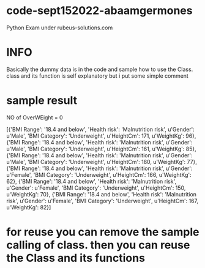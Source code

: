 # code-sept152022-abaamgermones
Python Exam under rubeus-solutions.com

# INFO 
Basically the dummy data is in the code and sample how to use the Class.
class and its function is self explanatory but i put some simple comment 

# sample result
NO of OverWEight = 0

[{'BMI Range': '18.4 and below', 'Health risk': 'Malnutrition risk', u'Gender': u'Male', 'BMI Category': 'Underweight', u'HeightCm': 171, u'WeightKg': 96}, {'BMI Range': '18.4 and below', 'Health risk': 'Malnutrition risk', u'Gender': u'Male', 'BMI Category': 'Underweight', u'HeightCm': 161, u'WeightKg': 85}, {'BMI Range': '18.4 and below', 'Health risk': 'Malnutrition risk', u'Gender': u'Male', 'BMI Category': 'Underweight', u'HeightCm': 180, u'WeightKg': 77}, {'BMI Range': '18.4 and below', 'Health risk': 'Malnutrition risk', u'Gender': u'Female', 'BMI Category': 'Underweight', u'HeightCm': 166, u'WeightKg': 62}, {'BMI Range': '18.4 and below', 'Health risk': 'Malnutrition risk', u'Gender': u'Female', 'BMI Category': 'Underweight', u'HeightCm': 150, u'WeightKg': 70}, {'BMI Range': '18.4 and below', 'Health risk': 'Malnutrition risk', u'Gender': u'Female', 'BMI Category': 'Underweight', u'HeightCm': 167, u'WeightKg': 82}]

# for reuse you can remove the sample calling of class. then you can reuse the Class and its functions 
